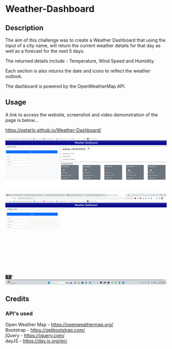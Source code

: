 # Weather-Dashboard

## Description
The aim of this challenge was to create a Weather Dashboard that using the input of a city name, will return the current weather details for that day as well as a forecast for the next 5 days.

The returned details include - Temperature, Wind Speed and Humidity.

Each section is also returns the date and icons to reflect the weather outlook.

The dashboard is powered by the OpenWeatherMap API.


## Usage
A link to access the website, screenshot and video demonstration of the page is below...

https://petarlo.github.io/Weather-Dashboard/

![Screenshot of application](./Assets/Images/Screenshot.png)

![Video demonstration](./Assets/Images/Demo.gif)

## Credits
### API's used
Open Weather Map - https://openweathermap.org/ <br>
Bootstrap - https://getbootstrap.com/ <br>
jQuery - https://jquery.com/ <br>
dayJS - https://day.js.org/en/
